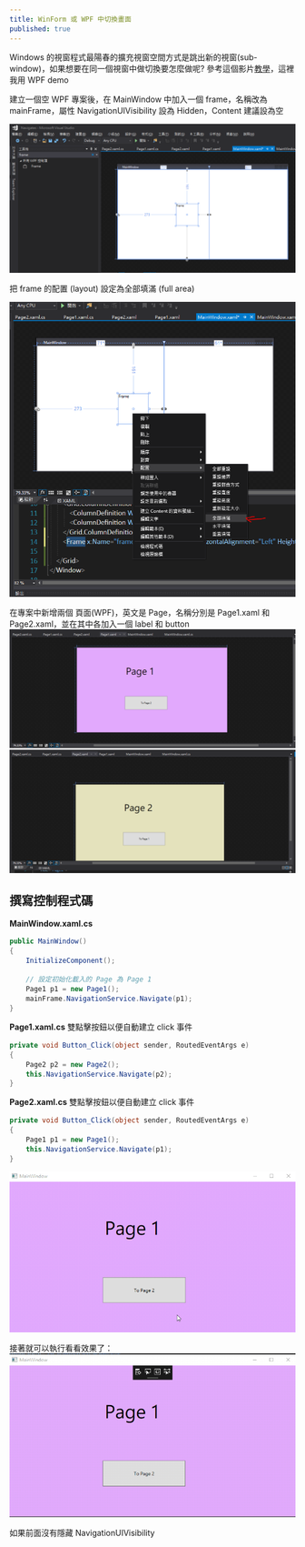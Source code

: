 ```yaml
---
title: WinForm 或 WPF 中切換畫面
published: true
---
```


Windows 的視窗程式最陽春的擴充視窗空間方式是跳出新的視窗(sub-window)，如果想要在同一個視窗中做切換要怎麼做呢? 參考這個影片[教學](https://www.youtube.com/watch?v=NwfHAsq5GHw&t=356s)，這裡我用 WPF demo

建立一個空 WPF 專案後，在 MainWindow 中加入一個 frame，名稱改為 mainFrame，屬性 NavigationUIVisibility 設為 Hidden，Content 建議設為空

![](assets/20190221/20190221-1.png)

把 frame 的配置 (layout) 設定為全部填滿 (full area)

![](assets/20190221/20190221-2.png)

在專案中新增兩個 頁面(WPF)，英文是 Page，名稱分別是 Page1.xaml 和 Page2.xaml，並在其中各加入一個 label 和 button
![](assets/20190221/20190221-3.png)
![](assets/20190221/20190221-4.png)

## 撰寫控制程式碼

**MainWindow.xaml.cs**

```csharp
public MainWindow()
{
    InitializeComponent();

    // 設定初始化載入的 Page 為 Page 1
    Page1 p1 = new Page1();
    mainFrame.NavigationService.Navigate(p1);
}
```

**Page1.xaml.cs**
雙點擊按鈕以便自動建立 click 事件

```cs
private void Button_Click(object sender, RoutedEventArgs e)
{
    Page2 p2 = new Page2();
    this.NavigationService.Navigate(p2);
}
```

**Page2.xaml.cs**
雙點擊按鈕以便自動建立 click 事件

```cs
private void Button_Click(object sender, RoutedEventArgs e)
{
    Page1 p1 = new Page1();
    this.NavigationService.Navigate(p1);
}
```

![](assets/20190221/20190221-5.gif)

接著就可以執行看看效果了：
![](assets/20190221/20190221-6.gif)

如果前面沒有隱藏 NavigationUIVisibility
